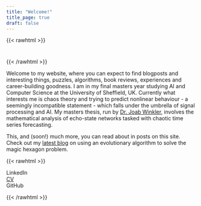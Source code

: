 ```yaml
---
title: "Welcome!"
title_page: true
draft: false
---
```


{{< rawhtml >}} 
<h1 class="post-title main" id="title"><a></a></h1> 
{{< /rawhtml >}} 

Welcome to my website, where you can expect to find blogposts and interesting things, puzzles, algorithms, book reviews, experiences and career-building goodness. I am in my final masters year studying AI and Computer Science at the University of Sheffield, UK. Currently what interests me is chaos theory and trying to predict nonlinear behaviour - a seemingly incompatible statement - which falls under the umbrella of signal processing and AI. My masters thesis, run by [Dr. Joab Winkler](https://www.sheffield.ac.uk/dcs/people/academic/joab-winkler), involves the mathematical analysis of echo-state networks tasked with chaotic time series forecasting.

This, and (soon!) much more, you can read about in posts on this site. Check out my [latest blog](/posts/hexagon) on using an evolutionary algorithm to solve the magic hexagon problem.

{{< rawhtml >}}

<div class='button holder'>

  <div id='first' class="button link">LinkedIn</div>
  <div id='second' class="button link"><a href='./docs/Shaun_Cassini_CV.pdf ' target="_blank" rel="noopener noreferrer" id='cv_btn'>CV</a></div> 
  <div id='third' class="button link">GitHub</div>

</div>

<script>
	var linkedin = document.getElementById('first');
	var cv = document.getElementById('second');
	var github = document.getElementById('third');
    var title = document.getElementById('title');

	// var toot = document.getElementsByTagName('a')[0];

	// toot.onclick = function (){
	// 		var audio = new Audio('toot.m4a');
	// 		audio.play();
	// }

    // Change title based on time
    const time = new Date();
    console.log(time);

    hrs = time.getHours();

    if (hrs > 5 && hrs < 12)
        title.innerHTML = "Good Morning!"
    if (hrs > 11 && hrs < 17)
        title.innerHTML = "Good Afternoon!"
    else
        title.innerHTML = "Good Evening!"

	linkedin.addEventListener("mouseenter", function( event ) {
			let xhr = new XMLHttpRequest();
					xhr.open('GET', 'linkedin.m4a');
					xhr.responseType = 'arraybuffer';
			var audio = new Audio('linkedin.m4a');
			audio.play();
	})

	cv.addEventListener("mouseenter", function( event ) {
			let xhr = new XMLHttpRequest();
					xhr.open('GET', 'audio-CV.m4a');
					xhr.responseType = 'arraybuffer';
			var audio = new Audio('CV.m4a');
			audio.play();
	})

	github.addEventListener("mouseenter", function( event ) {
			let xhr = new XMLHttpRequest();
					xhr.open('GET', 'audio-github.m4a');
					xhr.responseType = 'arraybuffer';
			var audio = new Audio('github.m4a');
			audio.play();
	})

	linkedin.onclick = function (){
			window.open('https://www.linkedin.com/in/s-cassini/', '_blank');
			// var audio = new Audio('toot.m4a');
			// audio.play();
	}

	// cv.onclick = function (){
	// 		window.open('https://www.google.com/', '_blank');
	// 		// var audio = new Audio('toot2.m4a');
	// 		// audio.play();
	// }

	github.onclick = function () {
			window.open('https://github.com/shauncassini', '_blank');
			// var audio = new Audio('toot3.m4a');
			// audio.play();
	}
</script>
{{< /rawhtml >}}

